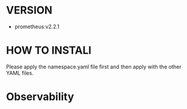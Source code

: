 # VERSION
- prometheus:v2.2.1

# HOW TO INSTALl
Please apply the namespace.yaml file first and then apply with the other YAML files.
# Observability
